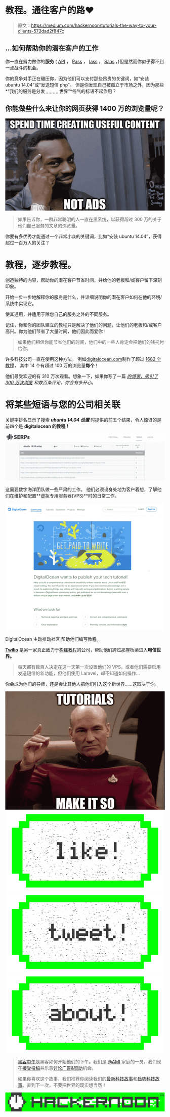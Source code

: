 # 教程。通往客户的路❤

> 原文：<https://medium.com/hackernoon/tutorials-the-way-to-your-clients-572dad2f847c>

## ...如何帮助你的潜在客户的工作

你一直在努力做你的**服务** ( [API](https://en.wikipedia.org/wiki/Application_programming_interface) ， [Pass](https://en.wikipedia.org/wiki/Platform_as_a_service) ， [Iass](http://searchcloudcomputing.techtarget.com/definition/Infrastructure-as-a-Service-IaaS) ， [Saas](https://en.wikipedia.org/wiki/Software_as_a_service) ，)但是然而你似乎得不到一点战斗的机会。

你的竞争对手正在碾压你，因为他们可以支付那些昂贵的关键词，如“安装 ubuntu 14.04”或“发送短信 php”。
但是你发现自己被孤立于市场之外，因为那些
*“我们的服务是分发 _ _ _ _ 世界”*俗气的标语不起作用？

## 你能做些什么来让你的网页获得 1400 万的浏览量呢？

![](img/eace3b1c1b81a68281c4aaaaaa5c151d.png)

> 如果告诉你，一群非常聪明的人一直在黑系统，以获得超过 300 万的关于他们自己服务的文章的浏览量。

你要有多优秀才能通过一个非常小众的关键词，比如“安装 ubuntu 14.04”，获得超过一百万人的关注？

# 教程，逐步教程。

创造独特的内容，帮助你的潜在客户节省时间，并给他的老板和/或客户留下深刻印象。

开始一步一步地解释你的服务是什么，并详细说明你的潜在客户如何在他的环境/系统中实现它。

使其通用，并适用于除您自己的服务之外的不同服务。

记住，你和你的团队建立的教程只是解决了他们的问题，让他们的老板和/或客户高兴。你为他们节省了大量时间，他们因此而爱你！

> 如果他们相信你能节省他们的时间，他们中的一些人肯定会把他们的钱托付给你。

许多科技公司一直在使用这种方法。
例如[digitalocean.com](http://digitalocean.com)制作了超过 [1682 个教程](https://www.digitalocean.com/community/tutorials?primary_filter=popular)，
其中 14 个有超过 100 万的浏览量**每个**！

他们最受欢迎的有 310 万次观看。想象一下，如果你写了一篇 [*的博客，吸引了 300 万次浏览*](https://www.digitalocean.com/community/tutorials/how-to-install-linux-apache-mysql-php-lamp-stack-on-ubuntu) *和数百条评论，你会有多开心。*

# 将某些短语与您的公司相关联

关键字排名显示了搜索 ***ubuntu 14.04 设置*** 时提供的前五个结果，令人惊讶的是前四个是 **digitalocean 的教程！**

![](img/913d8ae2c19c9fb56a1e217ff3ca5a05.png)

这需要数字海洋团队做一些严肃的工作。
他们必须设身处地为客户着想，了解他们在维护和配置**虚拟专用服务器(VPS)**时的日常工作。

![](img/652a903378880b5af554d9c9691e1fd5.png)

DigitalOcean 主动推动社区
帮助他们编写教程。

[**Twilio**](http://www.twilio.com) 是另一家真正致力于[构建教程](https://www.twilio.com/docs/tutorials?order_by=-popularity_rank)的公司，帮助他们跨过那座桥梁进入**电信世界。**

> 每天都有数百人决定在这一天第一次设置他们的 VPS，或者他们需要启用发送短信的新功能，但他们使用 Laravel，却不知道如何操作…

你会成为他们的导师，还是会让其他人把他们引入这个新世界……这取决于你。

![](img/7b6fc0477ae885af10e4518c0b06397a.png)[![](img/50ef4044ecd4e250b5d50f368b775d38.png)](http://bit.ly/HackernoonFB)[![](img/979d9a46439d5aebbdcdca574e21dc81.png)](https://goo.gl/k7XYbx)[![](img/2930ba6bd2c12218fdbbf7e02c8746ff.png)](https://goo.gl/4ofytp)

> [黑客中午](http://bit.ly/Hackernoon)是黑客如何开始他们的下午。我们是 [@AMI](http://bit.ly/atAMIatAMI) 家庭的一员。我们现在[接受投稿](http://bit.ly/hackernoonsubmission)并乐意[讨论广告&赞助](mailto:partners@amipublications.com)机会。
> 
> 如果你喜欢这个故事，我们推荐你阅读我们的[最新科技故事](http://bit.ly/hackernoonlatestt)和[趋势科技故事](https://hackernoon.com/trending)。直到下一次，不要把世界的现实想当然！

![](img/be0ca55ba73a573dce11effb2ee80d56.png)